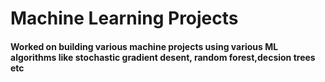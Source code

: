# Machine Learning Projects

#### Worked on building various machine projects using various ML algorithms like stochastic gradient desent, random forest,decsion trees etc
